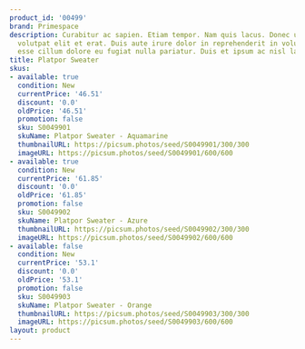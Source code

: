 ```yaml
---
product_id: '00499'
brand: Primespace
description: Curabitur ac sapien. Etiam tempor. Nam quis lacus. Donec ut dolor.Duis
  volutpat elit et erat. Duis aute irure dolor in reprehenderit in voluptate velit
  esse cillum dolore eu fugiat nulla pariatur. Duis et ipsum ac nisl laoreet commodo.
title: Platpor Sweater
skus:
- available: true
  condition: New
  currentPrice: '46.51'
  discount: '0.0'
  oldPrice: '46.51'
  promotion: false
  sku: S0049901
  skuName: Platpor Sweater - Aquamarine
  thumbnailURL: https://picsum.photos/seed/S0049901/300/300
  imageURL: https://picsum.photos/seed/S0049901/600/600
- available: true
  condition: New
  currentPrice: '61.85'
  discount: '0.0'
  oldPrice: '61.85'
  promotion: false
  sku: S0049902
  skuName: Platpor Sweater - Azure
  thumbnailURL: https://picsum.photos/seed/S0049902/300/300
  imageURL: https://picsum.photos/seed/S0049902/600/600
- available: false
  condition: New
  currentPrice: '53.1'
  discount: '0.0'
  oldPrice: '53.1'
  promotion: false
  sku: S0049903
  skuName: Platpor Sweater - Orange
  thumbnailURL: https://picsum.photos/seed/S0049903/300/300
  imageURL: https://picsum.photos/seed/S0049903/600/600
layout: product
---
```

